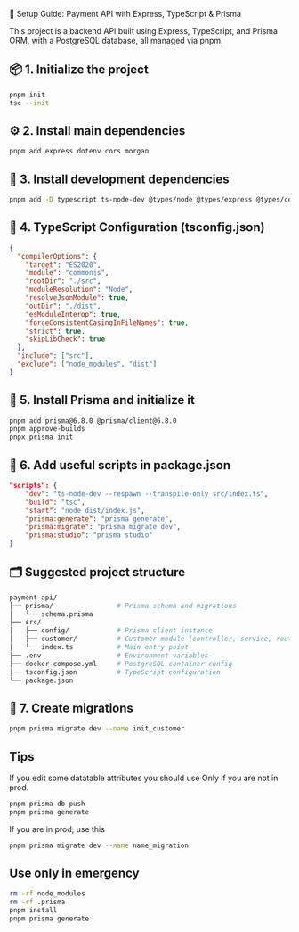 🚀 Setup Guide: Payment API with Express, TypeScript & Prisma

This project is a backend API built using Express, TypeScript, and Prisma ORM, with a PostgreSQL database, all managed via pnpm.


## 📦 1. Initialize the project
```bash
pnpm init
tsc --init
```

## ⚙️ 2. Install main dependencies
```bash
pnpm add express dotenv cors morgan
```

## 🧪 3. Install development dependencies
```bash
pnpm add -D typescript ts-node-dev @types/node @types/express @types/cors @types/morgan @types/dotenv
```

## 🔧 4. TypeScript Configuration (tsconfig.json)
```json
{
  "compilerOptions": {
    "target": "ES2020",                                  
    "module": "commonjs",                                
    "rootDir": "./src",                                  
    "moduleResolution": "Node",                     
    "resolveJsonModule": true,                        
    "outDir": "./dist",                                   
    "esModuleInterop": true,                             
    "forceConsistentCasingInFileNames": true,            
    "strict": true,                                      
    "skipLibCheck": true                                 
  },
  "include": ["src"],
  "exclude": ["node_modules", "dist"]
}
```

## 🔌 5. Install Prisma and initialize it
```bash
pnpm add prisma@6.8.0 @prisma/client@6.8.0
pnpm approve-builds
pnpx prisma init
```

## 📜 6. Add useful scripts in package.json
```json
"scripts": {
    "dev": "ts-node-dev --respawn --transpile-only src/index.ts",
    "build": "tsc",
    "start": "node dist/index.js",
    "prisma:generate": "prisma generate",
    "prisma:migrate": "prisma migrate dev",
    "prisma:studio": "prisma studio"
}
``` 
## 🗂️ Suggested project structure
```bash
payment-api/
├── prisma/                # Prisma schema and migrations
│   └── schema.prisma
├── src/
│   ├── config/            # Prisma client instance
│   ├── customer/          # Customer module (controller, service, route, types)
│   └── index.ts           # Main entry point
├── .env                   # Environment variables
├── docker-compose.yml     # PostgreSQL container config
├── tsconfig.json          # TypeScript configuration
└── package.json
```

## 📜 7. Create migrations
```bash
pnpm prisma migrate dev --name init_customer
```

## Tips
If you edit some datatable attributes you should use
Only if you are not in prod.
```bash
pnpm prisma db push
pnpm prisma generate
```
If you are in prod, use this
```bash
pnpm prisma migrate dev --name name_migration
```

## Use only in emergency
```bash
rm -rf node_modules
rm -rf .prisma
pnpm install
pnpm prisma generate
```